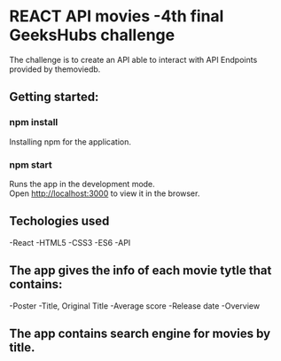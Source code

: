 # REACT API movies -4th final GeeksHubs challenge

The challenge is to create an API able to interact with API Endpoints provided by themoviedb.

## Getting started:

### npm install

Installing npm for the application.

### npm start

Runs the app in the development mode.\
Open [http://localhost:3000](http://localhost:3000) to view it in the browser.

## Techologies used

-React -HTML5 -CSS3 -ES6 -API

## The app gives the info of each movie tytle that contains:

-Poster
-Title, Original Title
-Average score
-Release date
-Overview

## The app contains search engine for movies by title.
